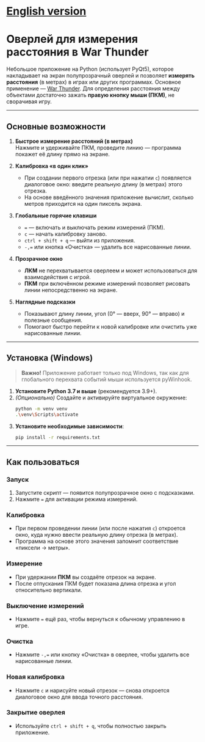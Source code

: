 # [English version](./README_en.md)

# Оверлей для измерения расстояния в War Thunder

Небольшое приложение на Python (использует PyQt5), которое накладывает на экран полупрозрачный оверлей и позволяет **измерять расстояния** (в метрах) в играх или других программах. Основное применение — [War Thunder](https://warthunder.com/). Для определения расстояния между объектами достаточно зажать **правую кнопку мыши (ПКМ)**, не сворачивая игру.

---

## Основные возможности

1. **Быстрое измерение расстояний (в метрах)**  
   Нажмите и удерживайте ПКМ, проведите линию — программа покажет её длину прямо на экране.

2. **Калибровка &laquo;в один клик&raquo;**  
   - При создании первого отрезка (или при нажатии `c`) появляется диалоговое окно: введите реальную длину (в метрах) этого отрезка.  
   - На основе введённого значения приложение вычислит, сколько метров приходится на один пиксель экрана.

3. **Глобальные горячие клавиши**  
   - `=` — включать и выключать режим измерений (ПКМ).  
   - `c` — начать калибровку заново.  
   - `ctrl + shift + q` — выйти из приложения.  
   - `-,=` или кнопка &laquo;Очистка&raquo; — удалить все нарисованные линии.

4. **Прозрачное окно**  
   - **ЛКМ** не перехватывается оверлеем и может использоваться для взаимодействия с игрой.  
   - **ПКМ** при включённом режиме измерений позволяет рисовать линии непосредственно на экране.

5. **Наглядные подсказки**  
   - Показывают длину линии, угол (0° — вверх, 90° — вправо) и полезные сообщения.  
   - Помогают быстро перейти к новой калибровке или очистить уже нарисованные линии.

---

## Установка (Windows)

> **Важно!** Приложение работает только под Windows, так как для глобального перехвата событий мыши используется pyWinhook.

1. **Установите Python 3.7 и выше** (рекомендуется 3.9+).  
2. _(Опционально)_ Создайте и активируйте виртуальное окружение:
   ```bash
   python -m venv venv
   .\venv\Scripts\activate
   ```
3. **Установите необходимые зависимости**:
   ```bash
   pip install -r requirements.txt
   ```

---

## Как пользоваться

### Запуск

1. Запустите скрипт — появится полупрозрачное окно с подсказками.
2. Нажмите `=` для активации режима измерений.

### Калибровка

- При первом проведении линии (или после нажатия `c`) откроется окно, куда нужно ввести реальную длину отрезка (в метрах).  
- Программа на основе этого значения запомнит соответствие &laquo;пиксели → метры&raquo;.

### Измерение

- При удержании **ПКМ** вы создаёте отрезок на экране.  
- После отпускания ПКМ будет показана длина отрезка и угол относительно вертикали.

### Выключение измерений

- Нажмите `=` ещё раз, чтобы вернуться к обычному управлению в игре.

### Очистка

- Нажмите `-,=` или кнопку &laquo;Очистка&raquo; в оверлее, чтобы удалить все нарисованные линии.

### Новая калибровка

- Нажмите `c` и нарисуйте новый отрезок — снова откроется диалоговое окно для ввода точного расстояния.

### Закрытие оверлея

- Используйте `ctrl + shift + q`, чтобы полностью закрыть приложение.
